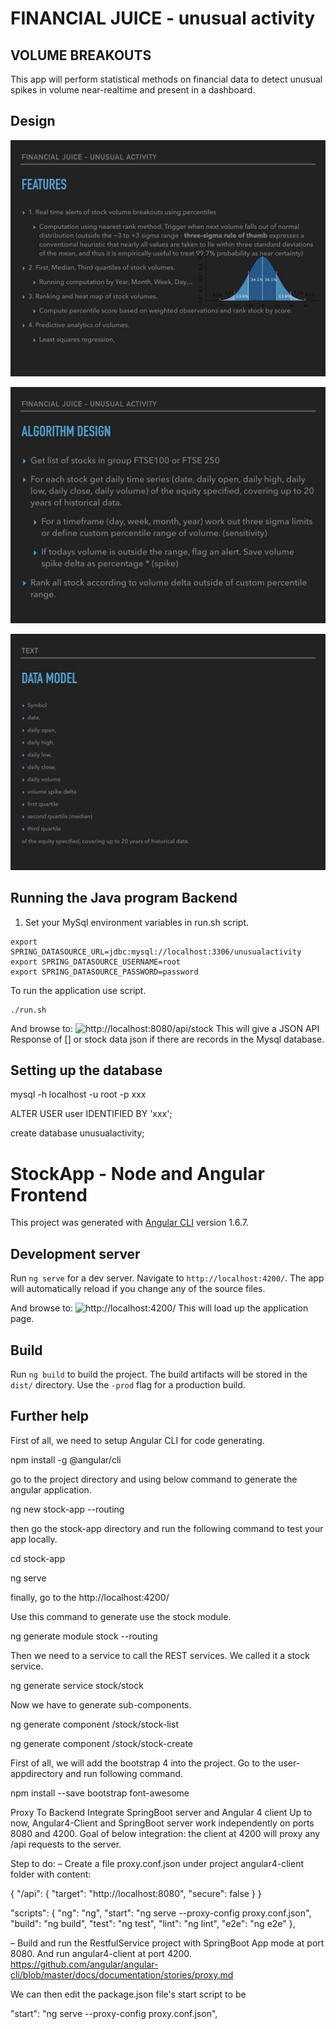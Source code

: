 # FINANCIAL JUICE - unusual activity

## VOLUME BREAKOUTS

This app will perform statistical methods on financial data to detect unusual spikes in volume near-realtime and present in a dashboard.

## Design

![Alt text](doc/FJ-UA-Volume_breakouts_Design.002.jpeg?raw=true "Features")

![Alt text](doc/FJ-UA-Volume_breakouts_Design.003.jpeg?raw=true "Algorithm")

![Alt text](doc/FJ-UA-Volume_breakouts_Design.004.jpeg?raw=true "Data Model")

## Running the Java program Backend

1. Set your MySql environment variables in run.sh script.
```
export SPRING_DATASOURCE_URL=jdbc:mysql://localhost:3306/unusualactivity
export SPRING_DATASOURCE_USERNAME=root
export SPRING_DATASOURCE_PASSWORD=password
```

To run the application use script.
```
./run.sh
```

And browse to:
![http://localhost:8080/api/stock](http://localhost:8080/api/stock)
This will give a JSON API Response of [] or stock data json if there are records in the Mysql database.



## Setting up the database
mysql -h localhost -u root -p xxx

ALTER USER user IDENTIFIED BY 'xxx';

create database unusualactivity;


# StockApp - Node and Angular Frontend

This project was generated with [Angular CLI](https://github.com/angular/angular-cli) version 1.6.7.

## Development server

Run `ng serve` for a dev server. Navigate to `http://localhost:4200/`. The app will automatically reload if you change any of the source files.

And browse to:
![http://localhost:4200/](http://localhost:4200/)
This will load up the application page.


## Build

Run `ng build` to build the project. The build artifacts will be stored in the `dist/` directory. Use the `-prod` flag for a production build.


## Further help

First of all, we need to setup Angular CLI for code generating.

npm install -g @angular/cli

go to the project directory and using below command to generate the angular application.

ng new stock-app --routing

then go the stock-app directory and run the following command to test your app locally.

cd stock-app

ng serve

finally, go to the http://localhost:4200/

Use this command to generate use the stock module.

ng generate module stock --routing

Then we need to a service to call the REST services. We called it a stock service.

ng generate service stock/stock

Now we have to generate sub-components.

ng generate component /stock/stock-list

ng generate component /stock/stock-create

First of all, we will add the bootstrap 4 into the project. Go to the user-appdirectory and run following command.

npm install --save bootstrap font-awesome


Proxy To Backend
Integrate SpringBoot server and Angular 4 client
Up to now, Angular4-Client and SpringBoot server work independently on ports 8080 and 4200.
Goal of below integration: the client at 4200 will proxy any /api requests to the server.

Step to do:
– Create a file proxy.conf.json under project angular4-client folder with content:


{
	"/api": {
		"target": "http://localhost:8080",
		"secure": false
	}
}


"scripts": {
    "ng": "ng",
    "start": "ng serve --proxy-config proxy.conf.json",
    "build": "ng build",
    "test": "ng test",
    "lint": "ng lint",
    "e2e": "ng e2e"
},

– Build and run the RestfulService project with SpringBoot App mode at port 8080. And run angular4-client at port 4200.
https://github.com/angular/angular-cli/blob/master/docs/documentation/stories/proxy.md

We can then edit the package.json file's start script to be

"start": "ng serve --proxy-config proxy.conf.json",
